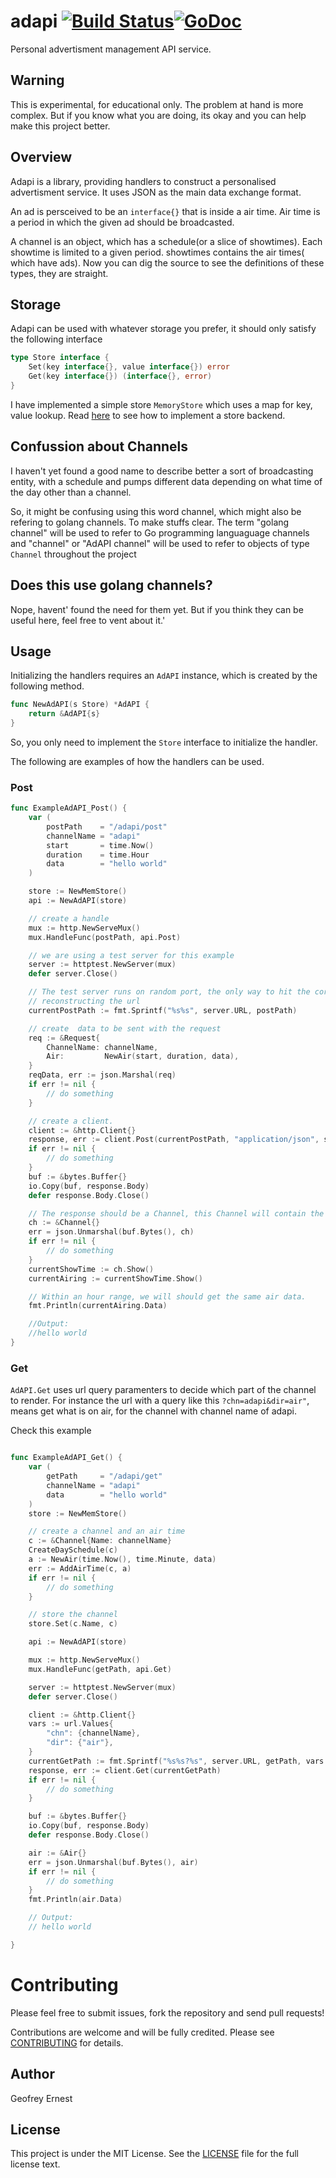 # adapi [![Build Status](https://drone.io/github.com/gernest/adapi/status.png)](https://drone.io/github.com/gernest/adapi/latest)[![GoDoc](https://godoc.org/github.com/gernest/adapi?status.svg)](https://godoc.org/github.com/gernest/adapi)
Personal advertisment management API service.

## Warning
This is experimental, for educational only. The problem at hand is more complex. But if you know what you are doing, its okay and you can help make this project better.

## Overview
Adapi is a library, providing handlers to construct a personalised advertisment service. It uses JSON as the main data exchange format.

An ad is persceived to be an `interface{}` that is inside a air time. Air time is a period in which the given ad should be broadcasted.

A channel is an object, which has a schedule(or a slice of showtimes). Each showtime is limited to a given period. showtimes contains the air times( which have ads). Now you can dig the source to see the definitions of these types, they are straight.

## Storage
Adapi can be used with whatever storage you prefer, it should only satisfy the following interface

```go
type Store interface {
	Set(key interface{}, value interface{}) error
	Get(key interface{}) (interface{}, error)
}
```

I have implemented a simple store `MemoryStore` which uses a map for key, value lookup. Read [here](store.go) to see how to implement a store backend.

## Confussion about Channels
I haven't yet found a good name to describe better  a sort of broadcasting entity, with a schedule and pumps different data depending on what time of the day other than a channel.

So, it might be confusing using this word channel, which might also be refering to golang channels. To make stuffs clear. The term "golang channel" will be used to refer to Go programming languaguage channels and "channel" or "AdAPI channel" will be used to refer to objects of type `Channel` throughout the project

## Does this use golang channels?
Nope, havent' found the need for them yet. But if you think they can be useful here, feel free to vent about it.'

## Usage
Initializing the handlers requires an `AdAPI` instance, which is created by the following method.

```go
func NewAdAPI(s Store) *AdAPI {
	return &AdAPI{s}
}
```

So, you only need to implement the `Store` interface to initialize the handler.


The following are examples of how the handlers can be used.

### Post
```go
func ExampleAdAPI_Post() {
	var (
		postPath    = "/adapi/post"
		channelName = "adapi"
		start       = time.Now()
		duration    = time.Hour
		data        = "hello world"
	)

	store := NewMemStore()
	api := NewAdAPI(store)

	// create a handle
	mux := http.NewServeMux()
	mux.HandleFunc(postPath, api.Post)

	// we are using a test server for this example
	server := httptest.NewServer(mux)
	defer server.Close()

	// The test server runs on random port, the only way to hit the correct socket is by
	// reconstructing the url
	currentPostPath := fmt.Sprintf("%s%s", server.URL, postPath)

	// create  data to be sent with the request
	req := &Request{
		ChannelName: channelName,
		Air:         NewAir(start, duration, data),
	}
	reqData, err := json.Marshal(req)
	if err != nil {
		// do something
	}

	// create a client.
	client := &http.Client{}
	response, err := client.Post(currentPostPath, "application/json", strings.NewReader(string(reqData)))
	if err != nil {
		// do something
	}
	buf := &bytes.Buffer{}
	io.Copy(buf, response.Body)
	defer response.Body.Close()

	// The response should be a Channel, this Channel will contain the airtime we have posted
	ch := &Channel{}
	err = json.Unmarshal(buf.Bytes(), ch)
	if err != nil {
		// do something
	}
	currentShowTime := ch.Show()
	currentAiring := currentShowTime.Show()

	// Within an hour range, we will should get the same air data.
	fmt.Println(currentAiring.Data)

	//Output:
	//hello world
}
```


### Get
`AdAPI.Get` uses url query paramenters to decide which part of the channel to render. For instance the url with  a query like this `?chn=adapi&dir=air"`, means get what is on air, for the channel with channel name of adapi.

Check this example
```go

func ExampleAdAPI_Get() {
	var (
		getPath     = "/adapi/get"
		channelName = "adapi"
		data        = "hello world"
	)
	store := NewMemStore()

	// create a channel and an air time
	c := &Channel{Name: channelName}
	CreateDaySchedule(c)
	a := NewAir(time.Now(), time.Minute, data)
	err := AddAirTime(c, a)
	if err != nil {
		// do something
	}

	// store the channel
	store.Set(c.Name, c)

	api := NewAdAPI(store)

	mux := http.NewServeMux()
	mux.HandleFunc(getPath, api.Get)

	server := httptest.NewServer(mux)
	defer server.Close()

	client := &http.Client{}
	vars := url.Values{
		"chn": {channelName},
		"dir": {"air"},
	}
	currentGetPath := fmt.Sprintf("%s%s?%s", server.URL, getPath, vars.Encode())
	response, err := client.Get(currentGetPath)
	if err != nil {
		// do something
	}

	buf := &bytes.Buffer{}
	io.Copy(buf, response.Body)
	defer response.Body.Close()

	air := &Air{}
	err = json.Unmarshal(buf.Bytes(), air)
	if err != nil {
		// do something
	}
	fmt.Println(air.Data)

	// Output:
	// hello world

}

```

Contributing
============

Please feel free to submit issues, fork the repository and send pull requests!

Contributions are welcome and will be fully credited. Please see [CONTRIBUTING](CONTRIBUTING.md) for details.

## Author
Geofrey Ernest

## License

This project is under the MIT License. See the [LICENSE](LICENCE) file for the full license text.
